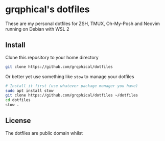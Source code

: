 # grqphical's dotfiles

These are my personal dotfiles for ZSH, TMUX, Oh-My-Posh and Neovim running on Debian with WSL 2


## Install

Clone this repository to your home directory

```bash
git clone https://github.com/grqphical/dotfiles
```
Or better yet use something like `stow` to manage your dotfiles

```bash
# Install it first (use whatever package manager you have)
sudo apt install stow
git clone https://github.com/grqphical/dotfiles ~/dotfiles
cd dotfiles
stow .
```

## License

The dotfiles are public domain whilst 
